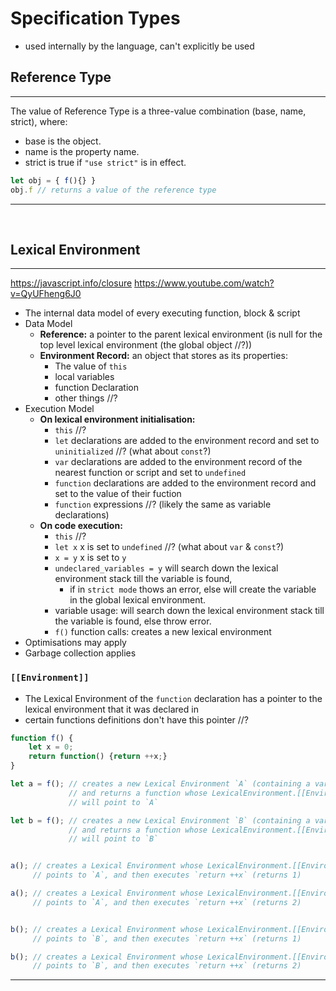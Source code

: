 # Specification Types
- used internally by the language, can't explicitly be used
## Reference Type
---
The value of Reference Type is a three-value combination (base, name, strict), where:
- base is the object.
- name is the property name.
- strict is true if `"use strict"` is in effect.
```js
let obj = { f(){} }
obj.f // returns a value of the reference type
```
---
<br>

## Lexical Environment
---
https://javascript.info/closure
https://www.youtube.com/watch?v=QyUFheng6J0
- The internal data model of every executing function, block & script
- Data Model
    - **Reference:** a pointer to the parent lexical environment (is null for the top level lexical environment (the global object //?))
    - **Environment Record:** an object that stores as its properties:
        - The value of `this`
        - local variables
        - function Declaration
        - other things //?
- Execution Model
    - **On lexical environment initialisation:**
        - `this` //?
        - `let` declarations are added to the environment record and set to `uninitialized` //? (what about `const`?)
        - `var` declarations are added to the environment record of the nearest function or script and set to `undefined`
        - `function` declarations are added to the environment record and set to the value of their fuction
        - `function` expressions //? (likely the same as variable declarations)
    - **On code execution:**
        - `this` //?
        - `let x` x is set to `undefined` //? (what about `var` & `const`?)
        - `x = y` x is set to `y`
        - `undeclared_variables = y` will search down the lexical environment stack till the variable is found,
            - if in `strict mode` thows an error, else will create the variable in the global lexical environment.
        - variable usage: will search down the lexical environment stack till the variable is found, else throw error.
        - `f()` function calls: creates a new lexical environment
- Optimisations may apply
- Garbage collection applies

### `[[Environment]]`
- The Lexical Environment of the `function` declaration has a pointer to the lexical environment that it was declared in
- certain functions definitions don't have this pointer //?

```js
function f() {
    let x = 0;
    return function() {return ++x;}
}

let a = f(); // creates a new Lexical Environment `A` (containing a variable x),
             // and returns a function whose LexicalEnvironment.[[Environment]]
             // will point to `A`

let b = f(); // creates a new Lexical Environment `B` (containing a variable x),
             // and returns a function whose LexicalEnvironment.[[Environment]]
             // will point to `B`


a(); // creates a Lexical Environment whose LexicalEnvironment.[[Environment]]
     // points to `A`, and then executes `return ++x` (returns 1)

a(); // creates a Lexical Environment whose LexicalEnvironment.[[Environment]]
     // points to `A`, and then executes `return ++x` (returns 2)


b(); // creates a Lexical Environment whose LexicalEnvironment.[[Environment]]
     // points to `B`, and then executes `return ++x` (returns 1)

b(); // creates a Lexical Environment whose LexicalEnvironment.[[Environment]]
     // points to `B`, and then executes `return ++x` (returns 2)
```
---